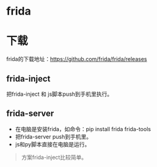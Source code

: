 # frida

# 下载

frida的下载地址：https://github.com/frida/frida/releases

## frida-inject

把frida-inject 和 js脚本push到手机里执行。

## frida-server

- 在电脑是安装frida，如命令：pip install frida frida-tools
- 把frida-server push到手机里。
- js和py脚本直接在电脑是运行。

> 方案frida-inject比较简单。

